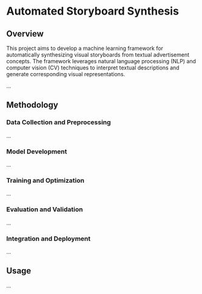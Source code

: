 # Automated Storyboard Synthesis

## Overview
This project aims to develop a machine learning framework for automatically synthesizing visual storyboards from textual advertisement concepts. The framework leverages natural language processing (NLP) and computer vision (CV) techniques to interpret textual descriptions and generate corresponding visual representations.

...

## Methodology
### Data Collection and Preprocessing
...

### Model Development
...

### Training and Optimization
...

### Evaluation and Validation
...

### Integration and Deployment
...

## Usage
...

